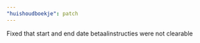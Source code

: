 ```yaml
---
"huishoudboekje": patch
---
```


Fixed that start and end date betaalinstructies were not clearable
